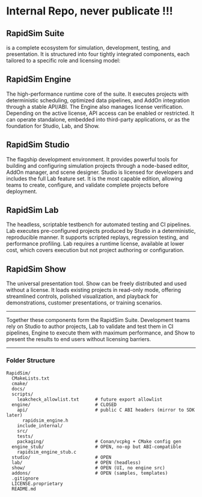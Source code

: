 # Internal Repo, never publicate !!!

## RapidSim Suite
is a complete ecosystem for simulation, development, testing, and presentation. It is structured into four tightly integrated components, each tailored to a specific role and licensing model:

## RapidSim Engine
The high-performance runtime core of the suite. It executes projects with deterministic scheduling, optimized data pipelines, and AddOn integration through a stable API/ABI. The Engine also manages license verification. Depending on the active license, API access can be enabled or restricted. It can operate standalone, embedded into third-party applications, or as the foundation for Studio, Lab, and Show.

## RapidSim Studio
The flagship development environment. It provides powerful tools for building and configuring simulation projects through a node-based editor, AddOn manager, and scene designer. Studio is licensed for developers and includes the full Lab feature set. It is the most capable edition, allowing teams to create, configure, and validate complete projects before deployment.

## RapidSim Lab
The headless, scriptable testbench for automated testing and CI pipelines. Lab executes pre-configured projects produced by Studio in a deterministic, reproducible manner. It supports scripted replays, regression testing, and performance profiling. Lab requires a runtime license, available at lower cost, which covers execution but not project authoring or configuration.

## RapidSim Show
The universal presentation tool. Show can be freely distributed and used without a license. It loads existing projects in read-only mode, offering streamlined controls, polished visualization, and playback for demonstrations, customer presentations, or training scenarios.


---
Together these components form the RapidSim Suite. Development teams rely on Studio to author projects, Lab to validate and test them in CI pipelines, Engine to execute them with maximum performance, and Show to present the results to end users without licensing barriers.

---
### Folder Structure
```
RapidSim/
  CMakeLists.txt
  cmake/
  docs/
  scripts/
    leakcheck_allowlist.txt      # future export allowlist
  engine/                        # CLOSED
    api/                         # public C ABI headers (mirror to SDK later)
      rapidsim_engine.h
    include_internal/
    src/
    tests/
    packaging/                   # Conan/vcpkg + CMake config gen
  engine_stub/                   # OPEN, no-op but ABI-compatible
    rapidsim_engine_stub.c
  studio/                        # OPEN
  lab/                           # OPEN (headless)
  show/                          # OPEN (UI, no engine src)
  addons/                        # OPEN (samples, templates)
  .gitignore
  LICENSE.proprietary
  README.md
```